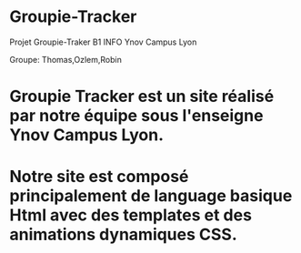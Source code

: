 # Groupie-Tracker

Projet Groupie-Traker B1 INFO Ynov Campus Lyon

Groupe: Thomas,Ozlem,Robin


# Groupie Tracker est un site réalisé par notre équipe sous l'enseigne Ynov Campus Lyon.

# Notre site est composé principalement de language basique Html avec des templates et des animations dynamiques CSS.
